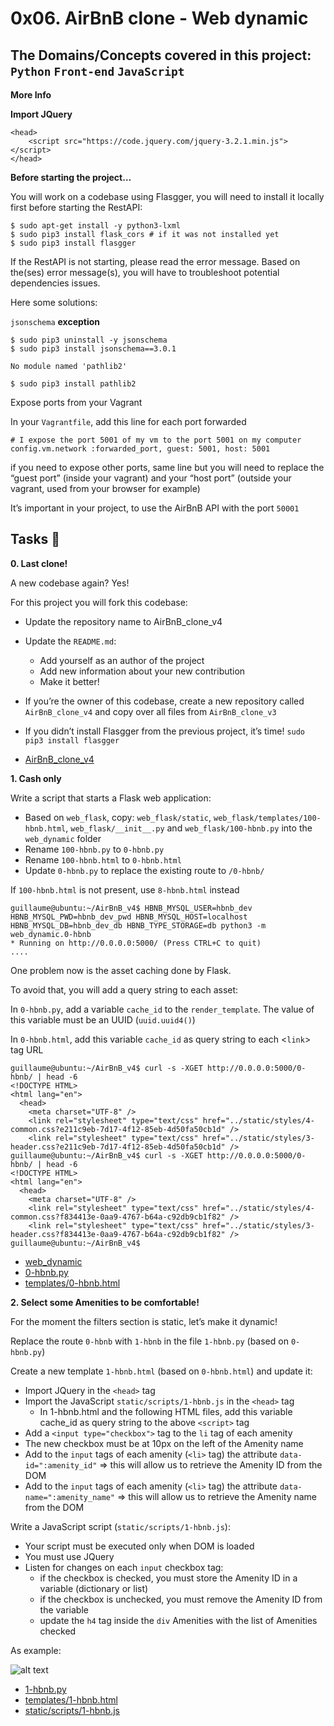 # 0x06. AirBnB clone - Web dynamic 
## The Domains/Concepts covered in this project: `Python` `Front-end` `JavaScript`

**More Info**

**Import JQuery**

```
<head>
    <script src="https://code.jquery.com/jquery-3.2.1.min.js"></script>
</head>
```

**Before starting the project…**

You will work on a codebase using Flasgger, you will need to install it locally first before starting the RestAPI:

```
$ sudo apt-get install -y python3-lxml
$ sudo pip3 install flask_cors # if it was not installed yet
$ sudo pip3 install flasgger
```

If the RestAPI is not starting, please read the error message. Based on the(ses) error message(s), you will have to troubleshoot potential dependencies issues.

Here some solutions:

`jsonschema` **exception**

```
$ sudo pip3 uninstall -y jsonschema 
$ sudo pip3 install jsonschema==3.0.1
```

`No module named 'pathlib2'`

```
$ sudo pip3 install pathlib2
```

Expose ports from your Vagrant

In your `Vagrantfile`, add this line for each port forwarded

```
# I expose the port 5001 of my vm to the port 5001 on my computer
config.vm.network :forwarded_port, guest: 5001, host: 5001 
```

if you need to expose other ports, same line but you will need to replace the “guest port” (inside your vagrant) and your “host port” (outside your vagrant, used from your browser for example)

It’s important in your project, to use the AirBnB API with the port `50001`

## Tasks :page_with_curl:

**0. Last clone!**

A new codebase again? Yes!

For this project you will fork this codebase:

  * Update the repository name to AirBnB_clone_v4
  * Update the `README.md`:
    * Add yourself as an author of the project
    * Add new information about your new contribution
    * Make it better!
  * If you’re the owner of this codebase, create a new repository called `AirBnB_clone_v4` and copy over all files from `AirBnB_clone_v3`
  * If you didn’t install Flasgger from the previous project, it’s time! `sudo pip3 install flasgger`

  * [AirBnB_clone_v4](./AirBnB_clone_v4)

**1. Cash only**

Write a script that starts a Flask web application:

  * Based on `web_flask`, copy: `web_flask/static`, `web_flask/templates/100-hbnb.html`, `web_flask/__init__.py` and `web_flask/100-hbnb.py` into the `web_dynamic` folder
  * Rename `100-hbnb.py` to `0-hbnb.py`
  * Rename `100-hbnb.html` to `0-hbnb.html`
  * Update `0-hbnb.py` to replace the existing route to `/0-hbnb/`

If `100-hbnb.html` is not present, use `8-hbnb.html` instead

```
guillaume@ubuntu:~/AirBnB_v4$ HBNB_MYSQL_USER=hbnb_dev HBNB_MYSQL_PWD=hbnb_dev_pwd HBNB_MYSQL_HOST=localhost HBNB_MYSQL_DB=hbnb_dev_db HBNB_TYPE_STORAGE=db python3 -m web_dynamic.0-hbnb
* Running on http://0.0.0.0:5000/ (Press CTRL+C to quit)
....
```

One problem now is the asset caching done by Flask.

To avoid that, you will add a query string to each asset:

In `0-hbnb.py`, add a variable `cache_id` to the `render_template`. The value of this variable must be an UUID (`uuid.uuid4()`)

In `0-hbnb.html`, add this variable `cache_id` as query string to each <`link`> tag URL

```
guillaume@ubuntu:~/AirBnB_v4$ curl -s -XGET http://0.0.0.0:5000/0-hbnb/ | head -6
<!DOCTYPE HTML>
<html lang="en">
  <head>
    <meta charset="UTF-8" />
    <link rel="stylesheet" type="text/css" href="../static/styles/4-common.css?e211c9eb-7d17-4f12-85eb-4d50fa50cb1d" />
    <link rel="stylesheet" type="text/css" href="../static/styles/3-header.css?e211c9eb-7d17-4f12-85eb-4d50fa50cb1d" />
guillaume@ubuntu:~/AirBnB_v4$ curl -s -XGET http://0.0.0.0:5000/0-hbnb/ | head -6
<!DOCTYPE HTML>
<html lang="en">
  <head>
    <meta charset="UTF-8" />
    <link rel="stylesheet" type="text/css" href="../static/styles/4-common.css?f834413e-0aa9-4767-b64a-c92db9cb1f82" />
    <link rel="stylesheet" type="text/css" href="../static/styles/3-header.css?f834413e-0aa9-4767-b64a-c92db9cb1f82" />
guillaume@ubuntu:~/AirBnB_v4$ 
```

  * [web_dynamic](./web_dynamic)
  * [0-hbnb.py](./web_dynamic/0-hbnb.py)
  * [templates/0-hbnb.html](./web_dynamic/templates/0-hbnb.html)

**2. Select some Amenities to be comfortable!**

For the moment the filters section is static, let’s make it dynamic!

Replace the route `0-hbnb` with `1-hbnb` in the file `1-hbnb.py` (based on `0-hbnb.py`)

Create a new template `1-hbnb.html` (based on `0-hbnb.html`) and update it:

  * Import JQuery in the `<head>` tag
  * Import the JavaScript `static/scripts/1-hbnb.js` in the `<head>` tag
    * In 1-hbnb.html and the following HTML files, add this variable cache_id as query string to the above `<script>` tag
  * Add a `<input type="checkbox">` tag to the `li` tag of each amenity
  * The new checkbox must be at 10px on the left of the Amenity name
  * Add to the `input` tags of each amenity (`<li>` tag) the attribute `data-id=":amenity_id"` => this will allow us to retrieve the Amenity ID from the DOM
  * Add to the `input` tags of each amenity (`<li>` tag) the attribute `data-name=":amenity_name"` => this will allow us to retrieve the Amenity name from the DOM

Write a JavaScript script (`static/scripts/1-hbnb.js`):

  * Your script must be executed only when DOM is loaded
  * You must use JQuery
  * Listen for changes on each `input` checkbox tag:
    * if the checkbox is checked, you must store the Amenity ID in a variable (dictionary or list)
    * if the checkbox is unchecked, you must remove the Amenity ID from the variable
    * update the `h4` tag inside the `div` Amenities with the list of Amenities checked

As example:

![alt text](img.png)

  * [1-hbnb.py](./web_dynamic/1-hbnb.py)
  * [templates/1-hbnb.html](./web_dynamic/templates/1-hbnb.html)
  * [static/scripts/1-hbnb.js](./web_dynamic/static/scripts/1-hbnb.js)
